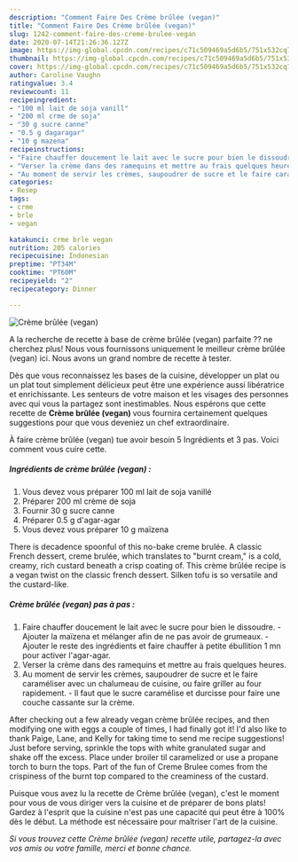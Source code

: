 ```yaml
---
description: "Comment Faire Des Crème brûlée (vegan)"
title: "Comment Faire Des Crème brûlée (vegan)"
slug: 1242-comment-faire-des-creme-brulee-vegan
date: 2020-07-14T21:26:36.127Z
image: https://img-global.cpcdn.com/recipes/c71c509469a5d6b5/751x532cq70/creme-brulee-vegan-photo-principale-de-la-recette.jpg
thumbnail: https://img-global.cpcdn.com/recipes/c71c509469a5d6b5/751x532cq70/creme-brulee-vegan-photo-principale-de-la-recette.jpg
cover: https://img-global.cpcdn.com/recipes/c71c509469a5d6b5/751x532cq70/creme-brulee-vegan-photo-principale-de-la-recette.jpg
author: Caroline Vaughn
ratingvalue: 3.4
reviewcount: 11
recipeingredient:
- "100 ml lait de soja vanill"
- "200 ml crme de soja"
- "30 g sucre canne"
- "0.5 g dagaragar"
- "10 g mazena"
recipeinstructions:
- "Faire chauffer doucement le lait avec le sucre pour bien le dissoudre.  Ajouter la maïzena et mélanger afin de ne pas avoir de grumeaux.  Ajouter le reste des ingrédients et faire chauffer à petite ébullition 1 mn pour activer l&#39;agar-agar."
- "Verser la crème dans des ramequins et mettre au frais quelques heures."
- "Au moment de servir les crèmes, saupoudrer de sucre et le faire caraméliser avec un chalumeau de cuisine, ou faire griller au four rapidement. Il faut que le sucre caramélise et durcisse pour faire une couche cassante sur la crème."
categories:
- Resep
tags:
- crme
- brle
- vegan

katakunci: crme brle vegan 
nutrition: 205 calories
recipecuisine: Indonesian
preptime: "PT34M"
cooktime: "PT60M"
recipeyield: "2"
recipecategory: Dinner

---
```



![Crème brûlée (vegan)](https://img-global.cpcdn.com/recipes/c71c509469a5d6b5/751x532cq70/creme-brulee-vegan-photo-principale-de-la-recette.jpg)

A la recherche de recette à base de crème brûlée (vegan) parfaite ?? ne cherchez plus! Nous vous fournissons uniquement le meilleur crème brûlée (vegan) ici. Nous avons un grand nombre de recette à tester.

Dès que vous reconnaissez les bases de la cuisine, développer un plat ou un plat tout simplement délicieux peut être une expérience aussi libératrice et enrichissante. Les senteurs de votre maison et les visages des personnes avec qui vous la partagez sont inestimables. Nous espérons que cette recette de <strong> Crème brûlée (vegan) </strong> vous fournira certainement quelques suggestions pour que vous deveniez un chef extraordinaire.

<!--inarticleads1-->

À faire crème brûlée (vegan) tue avoir besoin 5 Ingrédients et 3 pas. Voici comment vous cuire cette.

##### Ingrédients de crème brûlée (vegan) :

1. Vous devez vous préparer 100 ml lait de soja vanillé
1. Préparer 200 ml crème de soja
1. Fournir 30 g sucre canne
1. Préparer 0.5 g d&#39;agar-agar
1. Vous devez vous préparer 10 g maïzena


There is decadence spoonful of this no-bake creme brulée. A classic French dessert, creme brulée, which translates to &#34;burnt cream,&#34; is a cold, creamy, rich custard beneath a crisp coating of. This crème brûlée recipe is a vegan twist on the classic french dessert. Silken tofu is so versatile and the custard-like. 

<!--inarticleads2-->

##### Crème brûlée (vegan) pas à pas :

1. Faire chauffer doucement le lait avec le sucre pour bien le dissoudre.  - Ajouter la maïzena et mélanger afin de ne pas avoir de grumeaux.  - Ajouter le reste des ingrédients et faire chauffer à petite ébullition 1 mn pour activer l&#39;agar-agar.
1. Verser la crème dans des ramequins et mettre au frais quelques heures.
1. Au moment de servir les crèmes, saupoudrer de sucre et le faire caraméliser avec un chalumeau de cuisine, ou faire griller au four rapidement. - Il faut que le sucre caramélise et durcisse pour faire une couche cassante sur la crème.


After checking out a few already vegan crème brûlée recipes, and then modifying one with eggs a couple of times, I had finally got it! I&#39;d also like to thank Paige, Lane, and Kelly for taking time to send me recipe suggestions! Just before serving, sprinkle the tops with white granulated sugar and shake off the excess. Place under broiler til caramelized or use a propane torch to burn the tops. Part of the fun of Creme Brulee comes from the crispiness of the burnt top compared to the creaminess of the custard. 

<!--inarticleads1-->

<p>
Puisque vous avez lu la recette de Crème brûlée (vegan), c'est le moment pour vous de vous diriger vers la cuisine et de préparer de bons plats! Gardez à l'esprit que la cuisine n'est pas une capacité qui peut être à 100% dès le début. La méthode est nécessaire pour maîtriser l'art de la cuisine.
</p>

<p>
<i>Si vous trouvez cette Crème brûlée (vegan) recette utile, partagez-la avec vos amis ou votre famille, merci et bonne chance.</i>
</p>
